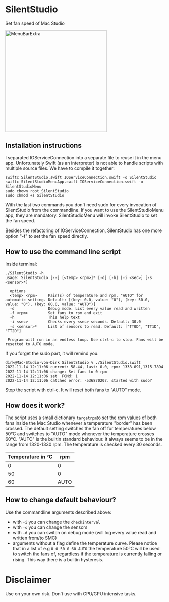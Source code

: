 # SilentStudio
Set fan speed of Mac Studio

<img width="322" alt="MenuBarExtra" src="https://user-images.githubusercontent.com/39700157/218793527-8b33418e-9326-40dc-b05a-9b290903860c.png">

## Installation instructions

I separated IOServiceConnection into a separate file to reuse it in the menu app. Unfortunately Swift (as an interpreter) is not able to handle scripts with multiple source files. We have to compile it together:

```
swiftc SilentStudio.swift IOServiceConnection.swift -o SilentStudio
swiftc SilentStudioMenuApp.swift IOServiceConnection.swift -o SilentStudioMenu
sudo chown root SilentStudio
sudo chmod +s SilentStudio
```

With the last two commands you don't need sudo for every invocation of SilentStudio from the commandline. If you want to use the SilentStudioMenu app, they are mandatory. SilentStudioMenu will invoke SilentStudio to set the fan speed. 

Besides the refactoring of IOServiceConnection, SilentStudio has one more option "-f" to set the fan speed directly.

## How to use the command line script
Inside terminal:
```
./SilentStudio -h
usage: SilentStudio [--] [<temp> <rpm>]* [-d] [-h] [-i <sec>] [-s <sensor>*]

  options
  <temp> <rpm>     Pair(s) of temperature and rpm. "AUTO" for automatic setting. Default: [(key: 0.0, value: "0"), (key: 50.0, value: "0"), (key: 60.0, value: "AUTO")]
  -d               Debug mode. List every value read and written
  -f <rpm>         Set fans to rpm and exit
  -h               This help text
  -i <sec>         Checks every <sec> seconds. Default: 30.0
  -s <sensor>*     List of sensors to read. Default: ["TT0D", "TT1D", "TT2D"]
          
 Program will run in an endless loop. Use ctrl-c to stop. Fans will be resetted to AUTO mode.
```
If you forget the sudo part, it will remind you:
```
dirk@Mac-Studio-von-Dirk SilentStudio % ./SilentStudio.swift 
2022-11-14 12:11:06 current: 58.44, last: 0.0, rpm: 1338.091,1315.7894
2022-11-14 12:11:06 change: Set fans to 0 rpm
2022-11-14 12:11:06 set  F0Md: 1
2022-11-14 12:11:06 catched error: -536870207. started with sudo?
```
Stop the script with ctrl-c. It will reset both fans to "AUTO" mode.

## How does it work?
The script uses a small dictionary `targetrpm`to set the rpm values of both fans inside the Mac Studio whenever a temperature "border" has been crossed.
The default setting switches the fan off for temperatures below 50°C and switches to "AUTO" mode whenever the temperature crosses 60°C. "AUTO" is the builtin standard behaviour. It always seems to be in the range from 1320-1330 rpm. The temperature is checked every 30 seconds.

| Temperature in °C| rpm |
| ----------- | --- |
| 0 | 0 |
| 50 | 0 |
| 60 | AUTO |

## How to change default behaviour?
Use the commandline arguments described above:
 - with `-i` you can change the `checkinterval`
 - with `-s` you can change the sensors 
 - with `-d` you can switch on debug mode (will log every value read and written from/to SMC)
 - arguments without a flag define the temperature curve. Please notice that in a list of e.g `0 0 50 0 60 AUTO` the temperature 50°C will be used to switch the fans of, regardless if the temperature is currently falling or rising. This way there is a bulitin hysteresis. 

# Disclaimer
Use on your own risk. Don't use with CPU/GPU intensive tasks.
